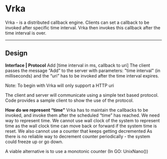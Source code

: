 Vrka 
===================
Vrka - is a distributed callback engine. Clients can set a callback to be invoked after specific time interval. Vrka then invokes this callback after the time interval is over.

----------


Design
-------------

**Interface | Protocol**
Add [time interval in ms, callback to uri]
The client passes the message “Add” to the server with parameters:  "time interval" (in milliseconds) and the “uri” has to be invoked after the time interval expires.

Note: To begin with Vrka will only support a HTTP uri

 The client and server will communicate using a simple text based protocol. Code provides a sample client to show the use of the protocol.

**How do we represent “time”**
Vrka has to maintain the callbacks to be invoked, and invoke them after the scheduled “time” has reached. We need way to represent time.  We cannot use wall clock of the system to represent time as the wall clock time can move back or forward if the system time is reset. 
We also cannot use a counter that keeps getting decremented As there is no reliable way to decrement counter periodically - the system could freeze up or go down.

A viable alternative is to use a monotonic counter (In GO: UnixNano())




	 
